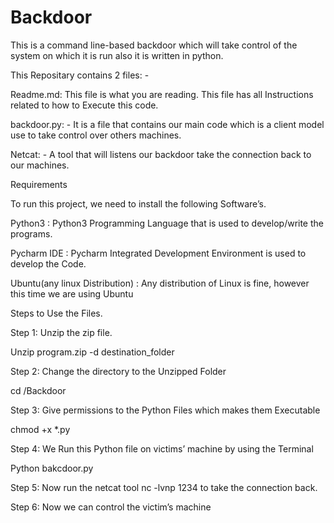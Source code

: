 # Backdoor
This is a command line-based backdoor which will take control of the system on which it is run also it is written in python.

This Repositary contains 2 files: - 

Readme.md: This file is what you are reading. This file has all Instructions related to how to Execute this code.

backdoor.py: - It is a file that contains our main code which is a client model use to take control over others machines.

Netcat: - A tool that will listens our backdoor take the connection back to our machines.

Requirements

To run this project, we need to install the following Software’s.

Python3 : Python3 Programming Language that is used to develop/write the programs.

Pycharm IDE : Pycharm Integrated Development Environment is used to develop the Code.

Ubuntu(any linux Distribution) : Any distribution of Linux is fine, however this time we are using Ubuntu

Steps to Use the Files.

Step 1: Unzip the zip file.

Unzip program.zip -d destination_folder

Step 2: Change the directory to the Unzipped Folder

cd /Backdoor

Step 3: Give permissions to the Python Files which makes them Executable

chmod +x *.py

Step 4: We Run this Python file on victims’ machine by using the Terminal

Python bakcdoor.py

Step 5: Now run the netcat tool nc -lvnp 1234 to take the connection back.

Step 6: Now we can control the victim’s machine
